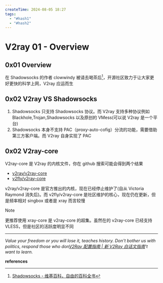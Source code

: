 ```yaml
---
createTime: 2024-08-05 18:27
tags:
  - "#hash1"
  - "#hash2"
---
```


# V2ray 01 - Overview

## 0x01 Overview


在 Shadowsocks 的作者 clowwindy 被请去喝茶后[^1]，开源社区致力于让大家更好更快的科学上网，V2ray 应运而生

## 0x02 V2ray VS Shadowsocks

1. Shadowsocks 只支持 Shadowsocks 协议。而 V2ray 支持多种协议例如 Blackhole,Trojan,Shadowsocks 以及原创的 VMess(可以说 V2ray 是一个平台)
2. Shadowsocks 本身不支持 PAC（proxy-auto-cofig）分流的功能，需要借助第三方客户端。而 V2ray 自身实现了 PAC

## 0x02 V2ray-core

V2ray-core 是 V2ray 的内核文件，你在 github 搜索可能会得到两个结果

- [v2ray/v2ray-core](https://github.com/v2ray/v2ray-core)
- [v2fly/v2ray-core](https://github.com/v2fly/v2ray-core)

v2ray/v2ray-core 是官方推出的内核，现在已经停止维护了(自从 Victoria Raymond 消失后)。而 v2fly/v2ray-core 是社区维护的核心，现在仍在更新，但是频率相对 singbox 或者是 xray 而言较慢

> [!NOTE] 
> 更推荐使用 xray-core 是 v2ray-core 的超集。虽然在的 v2ray-core 已经支持 VLESS，但是社区的活跃度明显不同

---
*Value your freedom or you will lose it, teaches history. Don't bother us with politics, respond those who don[V2Ray 配置指南 | 新 V2Ray 白话文指南](https://guide.v2fly.org/#%E5%B8%B8%E8%A7%81%E9%97%AE%E9%A2%98-q-a)'t want to learn.*

**references**

[^1]:[Shadowsocks - 维基百科，自由的百科全书](https://zh.wikipedia.org/wiki/Shadowsocks)
[^2]:[V2Ray 配置指南 | 新 V2Ray 白话文指南](https://guide.v2fly.org/#%E5%B8%B8%E8%A7%81%E9%97%AE%E9%A2%98-q-a)